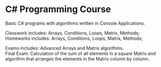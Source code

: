 # C# Programming Course

Basic C# programs with algorithms written in Console Applications.

Classwork includes: Arrays, Conditions, Loops, Matrix, Methods; <br />
Homeworks includes: Arrays, Conditions, Loops, Matrix, Methods;

Exams includes: Advanced Arrays and Matrix algorithms. <br />
Final Exam: Calculation of the sum of all elements in a square Matrix and <br />
algorithm that arranges the elements in the Matrix column by column.
